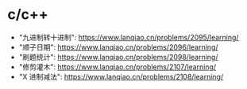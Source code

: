 # c/c++

- "九进制转十进制": https://www.lanqiao.cn/problems/2095/learning/
- "顺子日期": https://www.lanqiao.cn/problems/2096/learning/
- "刷题统计": https://www.lanqiao.cn/problems/2098/learning/
- "修剪灌木": https://www.lanqiao.cn/problems/2107/learning/
- "X 进制减法": https://www.lanqiao.cn/problems/2108/learning/